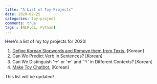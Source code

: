 ```yaml
---
title: "A List of Toy Projects"
date: 2020-02-25
categories: toy-project
comments: true
tags : [NLP,CL, Python]
---
```


Here's a list of my toy projects for 2020!   
1. [Define Korean Stopwords and Remove them from Texts.] \[Korean\]
2. Can We Predict Verb in Sentences? \[Korean\]
3. Can We Distinguish 'ㅜ' or 'ㅠ' and 'ㅋ' in Different Contexts? \[Korean\]
4. [Make Toy Chatbot.]  \[Korean\]


This list will be updated!


[Define Korean Stopwords and Remove them from Texts.]: https://kim-ji-youn.github.io/toy-project/toy-project-1/
[Make Toy Chatbot.]: http://kim-ji-youn.github.io/toy-project/toy-project-4/
